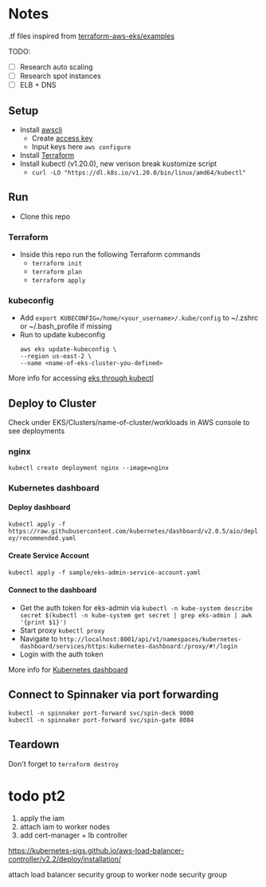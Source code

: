 # Notes
.tf files inspired from [terraform-aws-eks/examples][] 

TODO:
- [ ] Research auto scaling  
- [ ] Research spot instances 
- [ ] ELB + DNS
## Setup
- Install [awscli][]
  - Create [access key]
  - Input keys here `aws configure` 
- Install [Terraform][]
- Install kubectl (v1.20.0), new verison break kustomize script
  - `curl -LO "https://dl.k8s.io/v1.20.0/bin/linux/amd64/kubectl"`

## Run 
- Clone this repo 
### Terraform
- Inside this repo run the following Terraform commands
  - `terraform init` 
  - `terraform plan` 
  - `terraform apply` 

### kubeconfig
- Add `export KUBECONFIG=/home/<your_username>/.kube/config` to ~/.zshrc or ~/.bash_profile if missing
- Run to update kubeconfig
  ```
  aws eks update-kubeconfig \
  --region us-east-2 \
  --name <name-of-eks-cluster-you-defined>
  ```
More info for accessing [eks through kubectl][]

## Deploy to Cluster
Check under EKS/Clusters/name-of-cluster/workloads in AWS console to see deployments
### nginx
`kubectl create deployment nginx --image=nginx`
### Kubernetes dashboard
#### Deploy dashboard
`kubectl apply -f https://raw.githubusercontent.com/kubernetes/dashboard/v2.0.5/aio/deploy/recommended.yaml`
#### Create Service Account 
`kubectl apply -f sample/eks-admin-service-account.yaml`
#### Connect to the dashboard
- Get the auth token for eks-admin via 
`kubectl -n kube-system describe secret $(kubectl -n kube-system get secret | grep eks-admin | awk '{print $1}')`
- Start proxy `kubectl proxy`
- Navigate to `http://localhost:8001/api/v1/namespaces/kubernetes-dashboard/services/https:kubernetes-dashboard:/proxy/#!/login`
- Login with the auth token


More info for [Kubernetes dashboard][]

## Connect to Spinnaker via port forwarding
```
kubectl -n spinnaker port-forward svc/spin-deck 9000
kubectl -n spinnaker port-forward svc/spin-gate 8084

```

## Teardown
Don't forget to 
`terraform destroy`

[awscli]: https://docs.aws.amazon.com/cli/latest/userguide/install-cliv2-linux.html
[access key]: https://console.aws.amazon.com/iam/home?#/security_credentials
[Terraform]: https://learn.hashicorp.com/tutorials/terraform/install-cli
[eks through kubectl]: https://docs.aws.amazon.com/eks/latest/userguide/getting-started-console.html#eks-configure-kubectl
[Kubernetes dashboard]: https://docs.aws.amazon.com/eks/latest/userguide/dashboard-tutorial.html
[terraform-aws-eks/examples]: https://github.com/terraform-aws-modules/terraform-aws-eks/tree/master/examples/basic 


# todo pt2 
1) apply the iam 
2) attach iam to worker nodes
3) add cert-manager + lb controller 

https://kubernetes-sigs.github.io/aws-load-balancer-controller/v2.2/deploy/installation/


attach load balancer security group to worker node security group